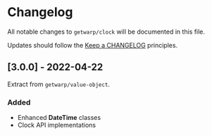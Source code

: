 # Changelog

All notable changes to `getwarp/clock` will be documented in this file.

Updates should follow the [Keep a CHANGELOG](http://keepachangelog.com/) principles.

## [3.0.0] - 2022-04-22

Extract from `getwarp/value-object`.

### Added

- Enhanced **DateTime** classes
- Clock API implementations
